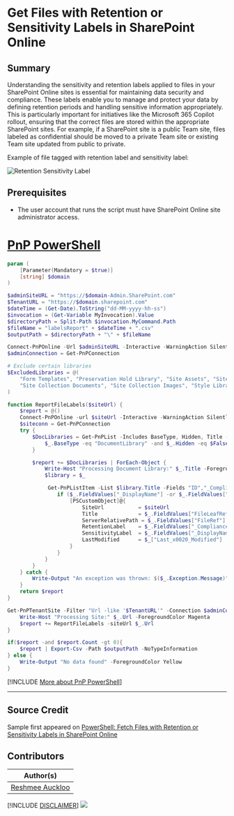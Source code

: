 

# Get Files with Retention or Sensitivity Labels in SharePoint Online

## Summary
Understanding the sensitivity and retention labels applied to files in your SharePoint Online sites is essential for maintaining data security and compliance. These labels enable you to manage and protect your data by defining retention periods and handling sensitive information appropriately. This is particularly important for initiatives like the Microsoft 365 Copilot rollout, ensuring that the correct files are stored within the appropriate SharePoint sites. For example, if a SharePoint site is a public Team site, files labeled as confidential should be moved to a private Team site or existing Team site updated from public to private.

Example of file tagged with retention label and sensitivity label:

![Retention Sensitivity Label](./assets/example.png)

## Prerequisites

- The user account that runs the script must have SharePoint Online site administrator access.

# [PnP PowerShell](#tab/pnpps)
```powershell
param (
    [Parameter(Mandatory = $true)]
    [string] $domain
)

$adminSiteURL = "https://$domain-Admin.SharePoint.com"
$TenantURL = "https://$domain.sharepoint.com"
$dateTime = (Get-Date).ToString("dd-MM-yyyy-hh-ss")
$invocation = (Get-Variable MyInvocation).Value
$directoryPath = Split-Path $invocation.MyCommand.Path
$fileName = "labelsReport" + $dateTime + ".csv"
$outputPath = $directoryPath + "\" + $fileName

Connect-PnPOnline -Url $adminSiteURL -Interactive -WarningAction SilentlyContinue
$adminConnection = Get-PnPConnection

# Exclude certain libraries
$ExcludedLibraries = @(
    "Form Templates", "Preservation Hold Library", "Site Assets", "Site Pages", "Images", "Pages", "Settings", "Videos",
    "Site Collection Documents", "Site Collection Images", "Style Library", "AppPages", "Apps for SharePoint", "Apps for Office"
)

function ReportFileLabels($siteUrl) {
    $report = @()
    Connect-PnPOnline -url $siteUrl -Interactive -WarningAction SilentlyContinue
    $siteconn = Get-PnPConnection
    try {
        $DocLibraries = Get-PnPList -Includes BaseType, Hidden, Title -Connection $siteconn | Where-Object {
            $_.BaseType -eq "DocumentLibrary" -and $_.Hidden -eq $False -and $_.Title -notin $ExcludedLibraries
        }

        $report += $DocLibraries | ForEach-Object {
            Write-Host "Processing Document Library:" $_.Title -ForegroundColor Yellow
            $library = $_

             Get-PnPListItem -List $library.Title -Fields "ID","_ComplianceTag","_DisplayName" -PageSize 1000 -Connection $siteconn | ForEach-Object  {
                if ($_.FieldValues["_DisplayName"] -or $_.FieldValues["_ComplianceTag"]) {
                    [PSCustomObject]@{
                        SiteUrl           = $siteUrl
                        Title             = $_.FieldValues["FileLeafRef"]
                        ServerRelativePath = $_.FieldValues["FileRef"]
                        RetentionLabel    = $_.FieldValues["_ComplianceTag"]
                        SensitivityLabel  = $_.FieldValues["_DisplayName"]
                        LastModified      = $_["Last_x0020_Modified"]
                    }
                }
            }
        }
    } catch {
        Write-Output "An exception was thrown: $($_.Exception.Message)" -ForegroundColor Red
    }
    return $report
}

Get-PnPTenantSite -Filter "Url -like '$TenantURL'" -Connection $adminConnection | Where-Object { $_.Template -ne 'RedirectSite#0' }  | foreach-object {   
    Write-Host "Processing Site:" $_.Url -ForegroundColor Magenta
    $report += ReportFileLabels -siteUrl $_.Url
}

if($report -and $report.Count -gt 0){
    $report | Export-Csv -Path $outputPath -NoTypeInformation
} else {
    Write-Output "No data found" -ForegroundColor Yellow
} 

```

[!INCLUDE [More about PnP PowerShell](../../docfx/includes/MORE-PNPPS.md)]
***

## Source Credit

Sample first appeared on [PowerShell: Fetch Files with Retention or Sensitivity Labels in SharePoint Online](https://reshmeeauckloo.com/posts/powershell-get-sensitivity-retention-label/)

## Contributors

| Author(s) |
|-----------|
| [Reshmee Auckloo](https://github.com/reshmee011)|

[!INCLUDE [DISCLAIMER](../../docfx/includes/DISCLAIMER.md)]
<img src="https://m365-visitor-stats.azurewebsites.net/script-samples/scripts/spo-get-files-retentionlabel-sensitivitylabel" aria-hidden="true" />
